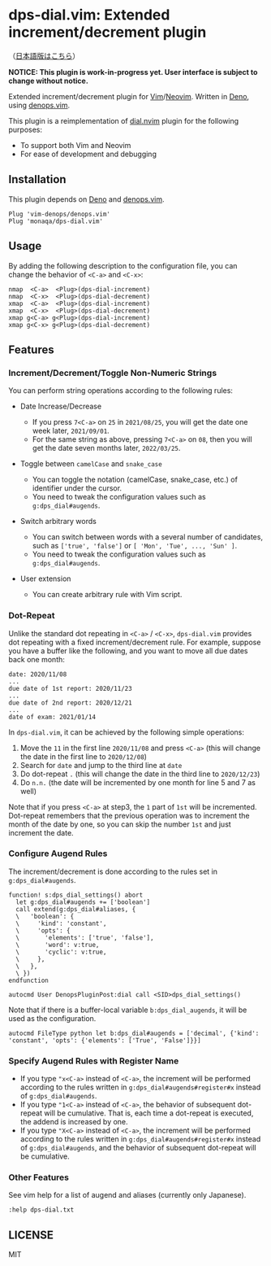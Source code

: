# dps-dial.vim: Extended increment/decrement plugin

（[日本語版はこちら](./README-ja.md)）

**NOTICE: This plugin is work-in-progress yet. User interface is subject to
change without notice.**

Extended increment/decrement plugin for
[Vim](https://github.com/vim/vim)/[Neovim](https://github.com/neovim/neovim).
Written in [Deno](https://deno.land), using
[denops.vim](https://github.com/vim-denops/denops.vim).

This plugin is a reimplementation of
[dial.nvim](https://github.com/monaqa/dial.nvim) plugin for the following
purposes:

- To support both Vim and Neovim
- For ease of development and debugging

## Installation

This plugin depends on [Deno](https://deno.land) and
[denops.vim](https://github.com/vim-denops/denops.vim).

```vim
Plug 'vim-denops/denops.vim'
Plug 'monaqa/dps-dial.vim'
```

## Usage

By adding the following description to the configuration file, you can change
the behavior of `<C-a>` and `<C-x>`:

```vim
nmap  <C-a>  <Plug>(dps-dial-increment)
nmap  <C-x>  <Plug>(dps-dial-decrement)
xmap  <C-a>  <Plug>(dps-dial-increment)
xmap  <C-x>  <Plug>(dps-dial-decrement)
xmap g<C-a> g<Plug>(dps-dial-increment)
xmap g<C-x> g<Plug>(dps-dial-decrement)
```

## Features

### Increment/Decrement/Toggle Non-Numeric Strings

You can perform string operations according to the following rules:

- Date Increase/Decrease

  - If you press `7<C-a>` on `25` in `2021/08/25`, you will get the date one
    week later, `2021/09/01`.
  - For the same string as above, pressing `7<C-a>` on `08`, then you will get
    the date seven months later, `2022/03/25`.

- Toggle between `camelCase` and `snake_case`

  - You can toggle the notation (camelCase, snake_case, etc.) of identifier
    under the cursor.
  - You need to tweak the configuration values such as `g:dps_dial#augends`.

- Switch arbitrary words

  - You can switch between words with a several number of candidates, such as
    `['true', 'false']` or `[ 'Mon', 'Tue', ..., 'Sun' ]`.
  - You need to tweak the configuration values such as `g:dps_dial#augends`.

- User extension

  - You can create arbitrary rule with Vim script.

### Dot-Repeat

Unlike the standard dot repeating in `<C-a>` / `<C-x>`, `dps-dial.vim` provides
dot repeating with a fixed increment/decrement rule. For example, suppose you
have a buffer like the following, and you want to move all due dates back one
month:

```
date: 2020/11/08
...
due date of 1st report: 2020/11/23
...
due date of 2nd report: 2020/12/21
...
date of exam: 2021/01/14
```

In `dps-dial.vim`, it can be achieved by the following simple operations:

1. Move the `11` in the first line `2020/11/08` and press `<C-a>` (this will
   change the date in the first line to `2020/12/08`)
2. Search for `date` and jump to the third line at `date`
3. Do dot-repeat `.` (this will change the date in the third line to
   `2020/12/23`)
4. Do `n.n.` (the date will be incremented by one month for line 5 and 7 as
   well)

Note that if you press `<C-a>` at step3, the `1` part of `1st` will be
incremented. Dot-repeat remembers that the previous operation was to increment
the month of the date by one, so you can skip the number `1st` and just
increment the date.

### Configure Augend Rules

The increment/decrement is done according to the rules set in
`g:dps_dial#augends`.

```vim
function! s:dps_dial_settings() abort
  let g:dps_dial#augends += ['boolean']
  call extend(g:dps_dial#aliases, {
  \   'boolean': {
  \     'kind': 'constant',
  \     'opts': {
  \       'elements': ['true', 'false'],
  \       'word': v:true,
  \       'cyclic': v:true,
  \     },
  \   },
  \ })
endfunction

autocmd User DenopsPluginPost:dial call <SID>dps_dial_settings()
```

Note that if there is a buffer-local variable `b:dps_dial_augends`, it will be
used as the configuration.

```vim
autocmd FileType python let b:dps_dial#augends = ['decimal', {'kind': 'constant', 'opts': {'elements': ['True', 'False']}}]
```

### Specify Augend Rules with Register Name

- If you type `"x<C-a>` instead of `<C-a>`, the increment will be performed
  according to the rules written in `g:dps_dial#augends#register#x` instead of
  `g:dps_dial#augends`.
- If you type `"1<C-a>` instead of `<C-a>`, the behavior of subsequent
  dot-repeat will be cumulative. That is, each time a dot-repeat is executed,
  the addend is increased by one.
- If you type `"X<C-a>` instead of `<C-a>`, the increment will be performed
  according to the rules written in `g:dps_dial#augends#register#x` instead of
  `g:dps_dial#augends`, and the behavior of subsequent dot-repeat will be
  cumulative.

### Other Features

See vim help for a list of augend and aliases (currently only Japanese).

```
:help dps-dial.txt
```

## LICENSE

MIT
